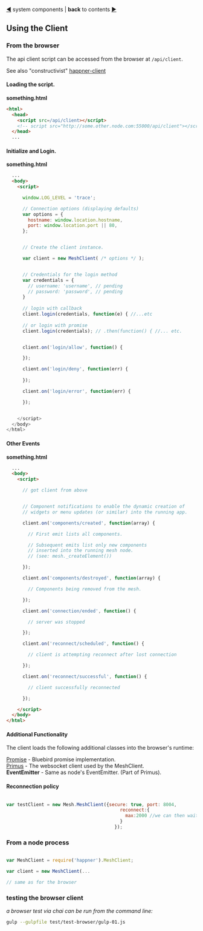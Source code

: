 [&#9664;](system.md) system components | __back__ to contents [&#9654;](https://github.com/happner/happner#documentation)

## Using the Client

### From the browser

The api client script can be accessed from the browser at `/api/client`.

See also "constructivist" [happner-client](https://github.com/happner/happner-client)

#### Loading the script.

__something.html__
```html
<html>
  <head>
    <script src=/api/client></script>
    <!-- script src="http://some.other.node.com:55000/api/client"></script -->
  </head>
  ...
```

#### Initialize and Login.

__something.html__
```html
  ...
  <body>
    <script>

      window.LOG_LEVEL = 'trace';

      // Connection options (displaying defaults)
      var options = {
        hostname: window.location.hostname,
        port: window.location.port || 80,
      };


      // Create the client instance.

      var client = new MeshClient( /* options */ );


      // Credentials for the login method
      var credentials = {
        // username: 'username', // pending
        // password: 'password', // pending
      }
      
      // login with callback
      client.login(credentials, function(e) { //...etc
      
      // or login with promise
      client.login(credentials); // .then(function() { //... etc.


      client.on('login/allow', function() {

      });

      client.on('login/deny', function(err) {
      
      });

      client.on('login/error', function(err) {

      });


    </script>
  </body>
</html>
```

#### Other Events

__something.html__
```html
  ...
  <body>
    <script>

      // got client from above


      // Component notifications to enable the dynamic creation of
      // widgets or menu updates (or similar) into the running app.

      client.on('components/created', function(array) {

        // First emit lists all components.

        // Subsequent emits list only new components
        // inserted into the running mesh node.
        // (see: mesh._createElement())

      });

      client.on('components/destroyed', function(array) {

        // Components being removed from the mesh.

      });

      client.on('connection/ended', function() {

        // server was stopped

      });

      client.on('reconnect/scheduled', function() {

        // client is attempting reconnect after lost connection

      });

      client.on('reconnect/successful', function() {

        // client successfully reconnected

      });

    </script>
  </body>
</html>
```


#### Additional Functionality

The client loads the following additional classes into the browser's runtime:

[Promise](https://github.com/petkaantonov/bluebird/blob/master/API.md) - Bluebird promise implementation.</br>
[Primus](https://github.com/primus/primus) - The websocket client used by the MeshClient.</br>
__EventEmitter__ - Same as node's EventEmitter. (Part of Primus).</br>


#### Reconnection policy
```javascript

var testClient = new Mesh.MeshClient({secure: true, port: 8004,
                                          reconnect:{
                                            max:2000 //we can then wait 10 seconds and should be able to reconnect before the next 10 seconds,
                                          }
                                        });

```

### From a node process

```javascript

var MeshClient = require('happner').MeshClient;

var client = new MeshClient(...

// same as for the browser

```

### testing the browser client
*a browser test via chai can be run from the command line:*
```bash
gulp --gulpfile test/test-browser/gulp-01.js
```

